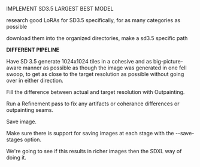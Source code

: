 IMPLEMENT SD3.5 LARGEST BEST MODEL

research good LoRAs for SD3.5 specifically, for as many categories as possible

download them into the organized directories, make a sd3.5 specific path

**DIFFERENT PIPELINE**

Have SD 3.5 generate 1024x1024 tiles in a cohesive and as big-picture-aware manner as possible as though the image was generated in one fell swoop, to get as close to the target resolution as possible without going over in either direction.

Fill the difference between actual and target resolution with Outpainting.

Run a Refinement pass to fix any artifacts or coherance differences or outpainting seams.

Save image.

Make sure there is support for saving images at each stage with the --save-stages option.

We're going to see if this results in richer images then the SDXL way of doing it.